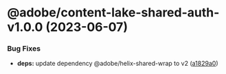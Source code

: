 # @adobe/content-lake-shared-auth-v1.0.0 (2023-06-07)


### Bug Fixes

* **deps:** update dependency @adobe/helix-shared-wrap to v2 ([a1829a0](https://github.com/adobe/content-lake-shared/commit/a1829a08526eaee4425fe22f09de7038bb84fd2d))
